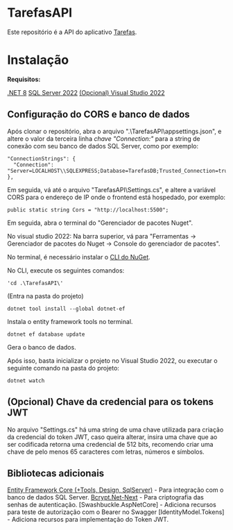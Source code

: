 # TarefasAPI

Este repositório é a API do aplicativo [Tarefas](https://github.com/altair-noberto/Tarefas).

# Instalação

**Requisitos:**

[.NET 8](https://dotnet.microsoft.com/pt-br/download/dotnet/8.0)
[SQL Server 2022](https://www.microsoft.com/pt-br/sql-server/sql-server-downloads)
[(Opcional) Visual Studio 2022](https://visualstudio.microsoft.com/pt-br/downloads/)

## Configuração do CORS e banco de dados

Após clonar o repositório, abra o arquivo ".\TarefasAPI\\appsettings.json", e altere o valor da terceira linha *chave "Connection:"* para a string de conexão com seu banco de dados SQL Server, como por exemplo:

```
"ConnectionStrings": {
  "Connection": "Server=LOCALHOST\\SQLEXPRESS;Database=TarefasDB;Trusted_Connection=true;TrustServerCertificate=True;"
},
```

Em seguida, vá até o arquivo "TarefasAPI\\Settings.cs", e altere a variável CORS para o endereço de IP onde o frontend está hospedado, por exemplo:

```
public static string Cors = "http://localhost:5500";
```

Em seguida, abra o terminal do "Gerenciador de pacotes Nuget".

No visual studio 2022: Na barra superior, vá para "Ferramentas -> Gerenciador de pacotes do Nuget -> Console do gerenciador de pacotes".

No terminal, é necessário instalar o [CLI do NuGet](https://learn.microsoft.com/pt-br/nuget/consume-packages/install-use-packages-nuget-cli).

No CLI, execute os seguintes comandos: 
```
'cd .\TarefasAPI\'
```
(Entra na pasta do projeto)

```
dotnet tool install --global dotnet-ef
```
Instala o entity framework tools no terminal.

```
dotnet ef database update
```
Gera o banco de dados.

Após isso, basta inicializar o projeto no Visual Studio 2022, ou executar o seguinte comando na pasta do projeto:
```
dotnet watch
```

## (Opcional) Chave da credencial para os tokens JWT

No arquivo "Settings.cs" há uma string de uma chave utilizada para criação da credencial do token JWT, caso queira alterar, insira uma chave que ao ser codificada retorna uma credencial de 512 bits, recomendo criar uma chave de pelo menos 65 caracteres com letras, números e símbolos.

## Bibliotecas adicionais

[Entity Framework Core (+Tools, Design, SqlServer)](https://learn.microsoft.com/pt-br/ef/core/) - Para integração com o banco de dados SQL Server.
[Bcrypt.Net-Next](https://github.com/BcryptNet/bcrypt.net) - Para criptografia das senhas de autenticação.
[Swashbuckle.AspNetCore] - Adiciona recursos para teste de autorização com o Bearer no Swagger
[IdentityModel.Tokens] - Adiciona recursos para implementação do Token JWT.

